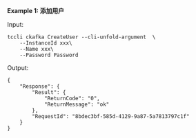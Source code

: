 **Example 1: 添加用户**



Input: 

```
tccli ckafka CreateUser --cli-unfold-argument  \
    --InstanceId xxx\
    --Name xxx\
    --Password Password
```

Output: 
```
{
    "Response": {
        "Result": {
            "ReturnCode": "0",
            "ReturnMessage": "ok"
        },
        "RequestId": "8bdec3bf-585d-4129-9a87-5a7813797c1f"
    }
}
```

